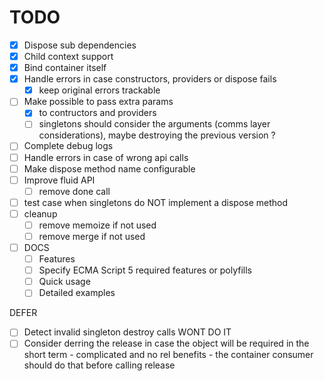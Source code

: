 # TODO
- [x] Dispose sub dependencies
- [x] Child context support
- [x] Bind container itself
- [x] Handle errors in case constructors, providers or dispose fails
	- [x] keep original errors trackable
- [ ] Make possible to pass extra params
	- [x] to contructors and providers
	- [ ] singletons should consider the arguments (comms layer considerations), maybe destroying the previous version ?
- [ ] Complete debug logs
- [ ] Handle errors in case of wrong api calls
- [ ] Make dispose method name configurable
- [ ] Improve fluid API
	- [ ] remove done call
- [ ] test case when singletons do NOT implement a dispose method
- [ ] cleanup
	- [ ] remove memoize if not used
	- [ ] remove merge if not used

- [ ] DOCS
	- [ ] Features
	- [ ] Specify ECMA Script 5 required features or polyfills
	- [ ] Quick usage
	- [ ] Detailed examples

DEFER
- [ ] Detect invalid singleton destroy calls
WONT DO IT
- [ ] Consider derring the release in case the object will be required in the short term - complicated and no rel benefits - the container consumer should do that before calling release
